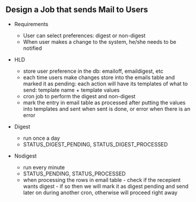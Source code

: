 ## Design a Job that sends Mail to Users

- Requirements
  - User can select preferences: digest or non-digest
  - When user makes a change to the system, he/she needs to be notified

- HLD
  - store user preference in the db: emailoff, emaildigest, etc
  - each time users make changes store into the emails table and marked it as pending: each action will have its templates of what to send: template name + template values
  - cron job to perform the digest and non-digest
  - mark the entry in email table as processed after putting the values into templates and sent when sent is done, or error when there is an error

- Digest
  - run once a day
  - STATUS_DIGEST_PENDING, STATUS_DIGEST_PROCESSED

- Nodigest
  - run every minute
  - STATUS_PENDING, STATUS_PROCESSED
  - when processing the rows in email table - check if the recepient wants digest - if so then we will mark it as digest pending and send later on during another cron, otherwise will proceed right away